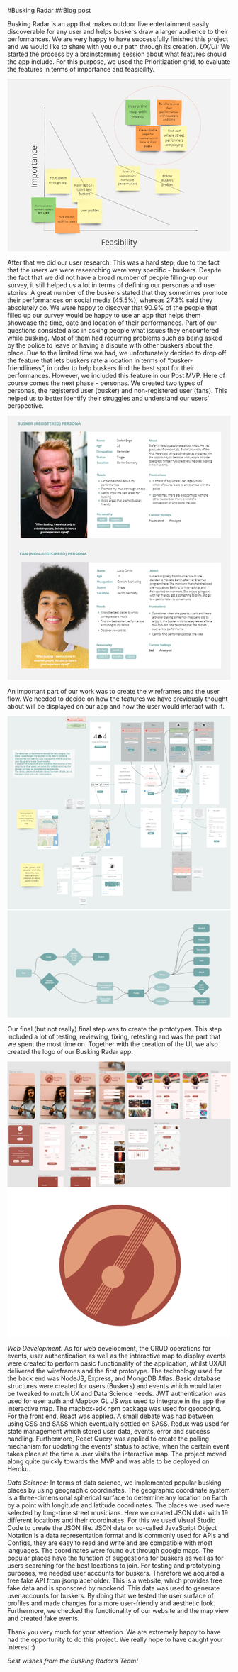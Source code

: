 #Busking Radar
##Blog post

Busking Radar is an app that makes outdoor live entertainment easily discoverable for any user and helps buskers draw a larger audience to their performances. We are very happy to have successfully finished this project and we would like to share with you our path through its creation. 
*UX/UI:* We started the process by a brainstorming session about what features should the app include. For this purpose, we used the Prioritization grid, to evaluate the features in terms of importance and feasibility. 

![Screenshot of Prioritization Grid](https://github.com/TechLabs-Berlin/st21-busking-radar/blob/main/UX_Design/PrioritizationGrid.PNG)

After that we did our user research. This was a hard step, due to the fact that the users we were researching were very specific - buskers. Despite the fact that we did not have a broad number of people filling-up our survey, it still helped us a lot in terms of defining our personas and user stories. A great number of the buskers stated that they sometimes promote their performances on social media (45.5%), whereas 27.3% said they absolutely do. We were happy to discover that 90.9% of the people that filled up our survey would be happy to use an app that helps them showcase the time, date and location of their performances. Part of our questions consisted also in asking people what issues they encountered while busking. Most of them had recurring problems such as being asked by the police to leave or having a dispute with other buskers about the place. Due to the limited time we had, we unfortunately decided to drop off the feature that lets buskers rate a location in terms of “busker-friendliness”, in order to help buskers find the best spot for their performances. However, we included this feature in our Post MVP. 
Here of course comes the next phase - personas. We created two types of personas, the registered user (busker) and non-registered user (fans). This helped us to better identify their struggles and understand our users' perspective. 

![Screenshot of Personas](https://github.com/TechLabs-Berlin/st21-busking-radar/blob/main/UX_Design/Personas_UserStories.PNG)

An important part of our work was to create the wireframes and the user flow. We needed to decide on how the features we have previously thought about will be displayed on our app and how the user would interact with it. 

![Screenshot of Wireframes](https://github.com/TechLabs-Berlin/st21-busking-radar/blob/main/UX_Design/Wireframes.PNG) 
![Screenshot of User-flow](https://github.com/TechLabs-Berlin/st21-busking-radar/blob/main/UX_Design/User-Flow.PNG) 

Our final (but not really) final step was to create the prototypes. This step included a lot of testing, reviewing, fixing, retesting and was the part that we spent the most time on. Together with the creation of the UI, we also created the logo of our Busking Radar app. 

![Screenshot of Prototype](https://github.com/TechLabs-Berlin/st21-busking-radar/blob/main/UX_Design/PrototypeScreenshot.PNG) 
![Screenshot of Logo](https://github.com/TechLabs-Berlin/st21-busking-radar/blob/main/UX_Design/BuskingRadar-logo.png)

*Web Development:* As for web development, the CRUD operations for events, user authentication as well as the interactive map to display events were created to perform basic functionality of the application, whilst UX/UI delivered the wireframes and the first prototype. The technology used for the back end was NodeJS, Express, and MongoDB Atlas. Basic database structures were created for users (Buskers) and events which would later be tweaked to match UX and Data Science needs. JWT authentication was used for user auth and Mapbox GL JS was used to integrate in the app the interactive map. The mapbox-sdk npm package was used for geocoding. For the front end, React was applied. A small debate was had between using CSS and SASS which eventually settled on SASS. Redux was used for state management which stored user data, events, error and success handling. Furthermore, React Query was applied to create the polling mechanism for updating the events' status to active, when the certain event takes place at the time a user visits the interactive map. The project moved along quite quickly towards the MVP and was able to be deployed on Heroku. 

*Data Science:* In terms of data science, we implemented popular busking places by using geographic coordinates. The geographic coordinate system is a three-dimensional spherical surface to determine any location on Earth by a point with longitude and latitude coordinates. The places we used were selected by long-time street musicians. Here we created JSON data with 19 different locations and their coordinates. For this we used Visual Studio Code to create the JSON file. JSON data or so-called JavaScript Object Notation is a data representation format and is commonly used for APIs and Configs, they are easy to read and write and are compatible with most languages. The coordinates were found out through google maps. The popular places have the function of suggestions for buskers as well as for users searching for the best locations to join.
For testing and prototyping purposes, we needed user accounts for buskers.  Therefore we acquired a free fake API from jsonplaceholder. This is a website, which provides free fake data and is sponsored by mockend. This data was used to generate user accounts for buskers. By doing that we tested the user surface of profiles and made changes for a more user-friendly and aesthetic look. Furthermore, we checked the functionality of our website and the map view and created fake events.

Thank you very much for your attention. We are extremely happy to have had the opportunity to do this project. We really hope to have caught your interest :) 

*Best wishes from the Busking Radar’s Team!* 


